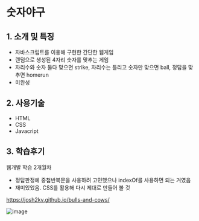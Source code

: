 # 숫자야구

## 1. 소개 및 특징
- 자바스크립트를 이용해 구현한 간단한 웹게임
- 랜덤으로 생성된 4자리 숫자를 맞추는 게임
- 자리수와 숫자 둘다 맞으면 strike, 자리수는 틀리고 숫자만 맞으면 ball, 정답을 맞추면 homerun
- 미완성

## 2. 사용기술
- HTML
- CSS
- Javacript

## 3. 학습후기
웹개발 학습 2개월차
- 정답판정에 중첩반복문을 사용하려 고민했으나 indexOf를 사용하면 되는 거였음
- 재미있었음. CSS를 활용해 다시 제대로 만들어 볼 것


https://josh2kv.github.io/bulls-and-cows/

![image](https://user-images.githubusercontent.com/79514508/113303484-c028a080-92c6-11eb-94a9-442178fa2d0f.png)
